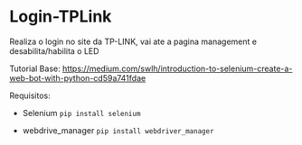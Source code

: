 # Login-TPLink

Realiza o login no site da TP-LINK, vai ate a pagina management e desabilita/habilita o LED


Tutorial Base:
https://medium.com/swlh/introduction-to-selenium-create-a-web-bot-with-python-cd59a741fdae

Requisitos:

 - Selenium  `pip install selenium`

 - webdrive_manager `pip install webdriver_manager`
